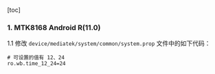 [toc]

### 1. MTK8168 Android R(11.0)

1.1 修改 `device/mediatek/system/common/system.prop` 文件中的如下代码：

```properties
# 可设置的值有 12、24
ro.wb.time_12_24=24
```

